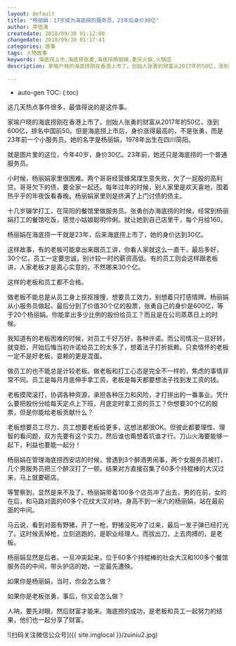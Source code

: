 ```yaml
---
layout: default
title: "杨丽娟：17岁成为海底捞的服务员，23年后身价30亿"
author: 李佶澳
createdate: 2018/09/30 01:12:00
changedate: 2018/09/30 01:17:41
categories: 故事
tags: 人物故事
keywords: 海底捞上市,海底捞张勇,海底捞杨丽娟,重庆火锅,火锅店
description: 家喻户晓的海底捞刚在香港上市了。创始人张勇的财富从2017年的50亿，涨到600亿，排名中国前50。但是海底捞上市后，身价涨得最高的，不是张勇，而是23年前一个小服务员。她的名字是杨丽娟

---
```


* auto-gen TOC:
{:toc}

这几天热点事件很多，最值得说的是这件事。


家喻户晓的海底捞刚在香港上市了。创始人张勇的财富从2017年的50亿，涨到600亿，排名中国前50。但是海底捞上市后，身价涨得最高的，不是张勇，而是23年前一个小服务员。她的名字是杨丽娟，1978年出生在四川简阳。



就是图片里的这位，今年40岁，身价30亿。23年前，她还只是海底捞的一个普通服务员。


小时候，杨丽娟家里很困难。两个哥哥经营蜂窝煤生意失败，欠了一屁股的高利贷。哥哥欠下的债，要全家一起还。每年过年的时候，别人家里是欢天喜地，围着热乎乎的年夜饭看春晚。杨丽娟家里则是挤满了上门讨债的债主。


十几岁辍学打工，在简阳的餐馆里做服务员。张勇创办海底捞的时候，经常到杨丽娟打工的餐馆吃饭，感觉小姑娘聪明伶俐。就让她到自己店里干，每个月给160。


杨丽娟在海底捞一干就是23年，后来海底捞上市了，她的身价达到30亿。


这样故事，有的老板可能拿出来跟员工讲，你看人家就这么一直干，最后多好，30个亿，员工一定要忠诚，别计较一时的薪资高低。有的员工则会这样跟老板讲，人家老板才是真心实意的，不然哪来30个亿。


这样的老板和员工都不合格。


做老板不能总是从员工身上抠抠搜搜，想要员工效力，别想着只打感情牌。杨丽娟从小服务员做起，最后分到了价值30个亿的股票，张勇自己的身价是600亿，等于20个杨丽娟。你能拿出多少比例的股份给员工？而且是在公司蒸蒸日上的时候。


我知道有的老板困难的时候，对员工千好万好，各种许诺。而公司情况一旦好转，就变脸，开始后悔当初许诺给员工的太多了，想着法子打折抵赖。只卖情怀的老板一定不是好老板，耍赖的更是混蛋。


做员工的也不能总是计较老板。做老板和打工心态是完全不一样的，焦虑的事情非常不同。员工是每月月底伸手拿工资，老板是每天都要想法子找到发工资的钱。


老板摸爬滚打，协调各种资源，承担各种压力和风险，才打拼出的一番事业。凭什么要把股份分给每天定点上下班，月底定时拿工资的员工？你想要30个亿的股票，但是你能给老板贡献什么？


老板想要员工尽力，员工想要老板给更多，这想法都很OK。但彼此都要理性、理智的看问题，双方先要有这个实力，然后谁也甭想着坑谁才行。刀山火海要能够一起下，利益也要能一起分！


杨丽娟在管理海底捞西安店的时候，曾遇到3个醉酒男闹事，两个女服务员被打，几个男服务员把三个醉汉打了一顿。结果对方直接召集了60多个持棍棒的大汉过来，马上就要砸店。


等警察到，显然是来不及了。杨丽娟带着100多个店员冲了出去，男的在前，女的在后，和马路对面的60多个花纹大汉对峙。身高不到一米六的杨丽娟，站在最前面的中间。


马云说，看到对面有野猪，开了一枪，野猪没死冲了过来，最后一发子弹已经打光了。这时候丢掉枪，立刻逃跑的，是职业经理人。而拔出刀，上去肉搏的，是老板。


杨丽娟显然是后者。一旦冲突起来，位于60多个持棍棒的社会大汉和100多个餐馆服务员的中间，带头护店的她，一定最先遭殃。


如果你是杨丽娟，当时，你会怎么做？

如果你是老板张勇，事后，你又会怎么做？


人呐，要先对眼，然后财富才能来。海底捞的成功，是老板和员工一起努力的结果，他们也一起分享了财富。

![扫码关注微信公众号]({{ site.imglocal }}/zuiniu2.jpg)
